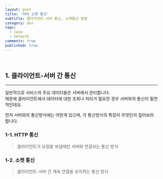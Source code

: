 ```yaml
---
layout: post
title: '자바 소켓 통신'
subtitle: 클라이언트-서버 통신, 소켓통신 방법
category: dev
tags:
  - java
  - network
comments: true
published: true
---
```


<br/>

## 1. 클라이언트-서버 간 통신

---
   
일반적으로 서비스의 주요 데이터들은 서버에서 관리합니다.   
때문에 클라이언트에서 데이터에 대한 조회나 처리가 필요한 경우 서버와의 통신이 필연적인데요.   

먼저 서버와의 통신방식에는 어떤게 있으며, 각 통신방식의 특징이 무엇인지 짚어보려 합니다.

### 1-1. HTTP 통신
> 클라이언트가 요청을 보낼때만 서버와 연결되는 통신 방식




### 1-2. 소켓 통신
> 클라이언트-서버 간 계속 연결을 유지하는 통신 방식